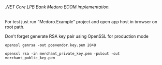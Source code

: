 ###### .NET Core LPB Bank Medoro ECOM implementation.

For test just run "Medoro.Example" project and open app host in browser on root path.

Don't forget generate RSA key pair using OpenSSL for production mode 

``openssl genrsa -out posvendor.key.pem 2048``

``openssl rsa -in merchant_private_key.pem -pubout -out merchant_public_key.pem``